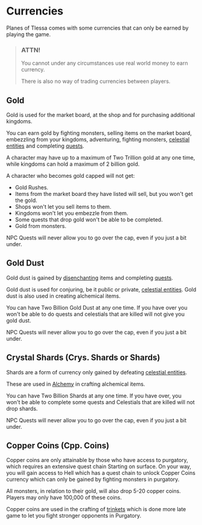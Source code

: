 # Currencies

Planes of Tlessa comes with some currencies that can only be earned by playing the game. 

> ### ATTN!
> 
> You cannot under any circumstances use real world money to earn currency.
> 
> There is also no way of trading currencies between players.

## Gold

Gold is used for the market board, at the shop and for purchasing additional kingdoms. 

You can earn gold by fighting monsters, selling items on the market board, embezzling from your kingdoms, adventuring, fighting monsters, [celestial entities](/information/celestials) and
completing [quests](/information/quests).

A character may have up to a maximum of Two Trillion gold at any one time, while kingdoms can hold a maximum of 2 billion gold.

A character who becomes gold capped will not get:

- Gold Rushes.
- Items from the market board they have listed will sell, but you won't get the gold.
- Shops won't let you sell items to them.
- Kingdoms won't let you embezzle from them.
- Some quests that drop gold won't be able to be completed.
- Gold from monsters.

NPC Quests will never allow you to go over the cap, even if you just a bit under.


## Gold Dust

Gold dust is gained by [disenchanting](/information/disenchanting) items and completing [quests](/information/quests). 

Gold dust is used for conjuring, be it public or private, [celestial entities](/information/celestials). Gold dust is also used in creating alchemical items.

You can have Two Billion Gold Dust at any one time. If you have over you won't be able to do quests and celestials that are killed will not give you gold dust.

NPC Quests will never allow you to go over the cap, even if you just a bit under.


## Crystal Shards (Crys. Shards or Shards)

Shards are a form of currency only gained by defeating [celestial entities](/information/celestials). 

These are used in [Alchemy](/information/usable-items) in crafting alchemical items.

You can have Two Billion Shards at any one time. If you have over, you won't be able to complete some quests and Celestials that are killed will not drop
shards.

NPC Quests will never allow you to go over the cap, even if you just a bit under.

## Copper Coins (Cpp. Coins)

Copper coins are only attainable by those who have access to purgatory, which requires an extensive quest chain Starting on surface. On your way, you will gain access
to Hell which has a quest chain to unlock Copper Coins currency which can only be gained by fighting monsters in purgatory.

All monsters, in relation to their gold, will also drop 5-20 copper coins. Players may only have 100,000 of these coins.

Copper coins are used in the crafting of [trinkets](/crafting) which is done more late game to let you fight stronger opponents in Purgatory.

